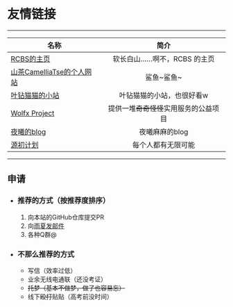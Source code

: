 # 友情链接
---
| 名称 | 简介 |
| ------------- | :-----------: |
| [RCBS的主页](https://bousai.cn/) | 软长白山……啊不，RCBS 的主页 |
| [山茶CamelliaTse的个人网站](https://camelliatse.yuanchu.link) | 鲨鱼~鲨鱼~ |
| [叶钻猫猫的小站](https://raineko.net)        |      叶钻猫猫的小站，也很好看w      |
| [Wolfx Project](https://wolfx.jp/) | 提供一堆~~奇奇怪怪~~实用服务的公益项目 |
| [夜曦的blog](https://www.yorushi.com/) | 夜曦麻麻的blog |
| [源初计划](https://www.yuanchu.link) | 每个人都有无限可能 |



---
## 申请
- ### 推荐的方式（按推荐度排序）
    1. 向本站的GitHub仓库提交PR
    2. 向[雨夏发邮件](mailto:rainsummertse@outlook.com)
    3. 各种Q群@
- ### 不那么推荐的方式
    - 写信（效率过低）
    - 业余无线电通联（还没考证）
    - ~~托梦（基本不做梦，做了也容易忘）~~
    - 线下~~殴打~~贴贴（高考前没时间）
